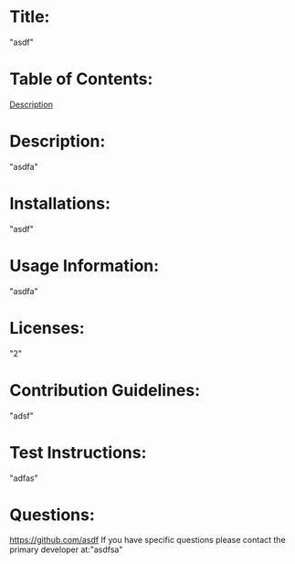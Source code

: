 # Title:
"asdf"

# Table of Contents:
[Description](#description)

# Description:
"asdfa"

# Installations:
"asdf"

# Usage Information:
"asdfa"

# Licenses:
"2"

# Contribution Guidelines:
"adsf"

# Test Instructions:
"adfas"

# Questions:
https://github.com/asdf
If you have specific questions please contact the primary developer at:"asdfsa"